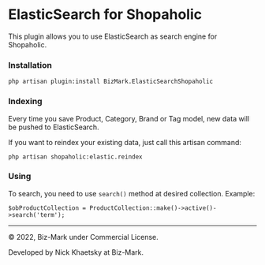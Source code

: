 # ElasticSearch for Shopaholic

This plugin allows you to use ElasticSearch as search engine for Shopaholic.

### Installation

```
php artisan plugin:install BizMark.ElasticSearchShopaholic
```

### Indexing

Every time you save Product, Category, Brand or Tag model, new data will be pushed to ElasticSearch.

If you want to reindex your existing data, just call this artisan command:

```
php artisan shopaholic:elastic.reindex
```

### Using 

To search, you need to use `search()` method at desired collection. Example:

```
$obProductCollection = ProductCollection::make()->active()->search('term');
```

---
© 2022, Biz-Mark under Commercial License.

Developed by Nick Khaetsky at Biz-Mark.
